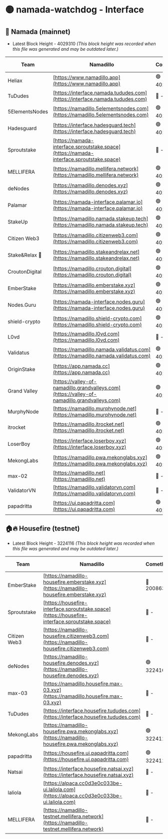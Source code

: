 # 🟡 namada-watchdog - Interface

## 🚀 Namada (mainnet)
- Latest Block Height - 4029310 *(This block height was recorded when this file was generated and may be outdated later.)*

| Team | Namadillo | CometBFT | Indexer | MASP Indexer |
|-|-|-|-|-|
| Heliax | [https://www.namadillo.app](https://www.namadillo.app) | 🟢 4029259 | 🟢 4029259 | 🟡 4029191 |
| TuDudes | [https://interface.namada.tududes.com](https://interface.namada.tududes.com) | 🔴 - | 🔴 - | 🔴 - |
| 5ElementsNodes | [https://namadillo.5elementsnodes.com](https://namadillo.5elementsnodes.com) | 🟢 4029264 | 🟢 4029264 | 🟡 4029191 |
| Hadesguard | [https://interface.hadesguard.tech](https://interface.hadesguard.tech) | 🟢 4029265 | 🔴 - | 🔴 - |
| Sproutstake | [https://namada-interface.sproutstake.space](https://namada-interface.sproutstake.space) | 🔴 - | 🔴 3738134 | 🔴 - |
| MELLIFERA | [https://namadillo.mellifera.network](https://namadillo.mellifera.network) | 🟢 4029280 | 🟢 4029280 | 🔴 3765769 |
| deNodes | [https://namadillo.denodes.xyz](https://namadillo.denodes.xyz) | 🟢 4029281 | 🟢 4029281 | 🟡 4029191 |
| Palamar | [https://namada-interface.palamar.io](https://namada-interface.palamar.io) | 🟢 4029282 | 🟢 4029281 | 🟡 4029191 |
| StakeUp | [https://namadillo.namada.stakeup.tech](https://namadillo.namada.stakeup.tech) | 🟢 4029282 | 🟢 4029282 | 🟡 4029191 |
| Citizen Web3 | [https://namadillo.citizenweb3.com](https://namadillo.citizenweb3.com) | 🟢 4029283 | 🔴 4007897 | 🔴 4007895 |
| Stake&Relax 🦥 | [https://namadillo.stakeandrelax.net](https://namadillo.stakeandrelax.net) | 🟢 4029283 | 🟢 4029283 | 🔴 3765769 |
| CroutonDigital | [https://namadillo.crouton.digital](https://namadillo.crouton.digital) | 🟢 4029284 | 🟢 4029284 | 🟡 4029191 |
| EmberStake | [https://namadillo.emberstake.xyz](https://namadillo.emberstake.xyz) | 🟢 4029284 | 🟢 4029284 | 🟡 4029191 |
| Nodes.Guru | [https://namada-interface.nodes.guru](https://namada-interface.nodes.guru) | 🟢 4029285 | 🟢 4029284 | 🟡 4029191 |
| shield-crypto | [https://namadillo.shield-crypto.com](https://namadillo.shield-crypto.com) | 🟢 4029285 | 🟢 4029285 | 🟡 4029191 |
| L0vd | [https://namadillo.l0vd.com](https://namadillo.l0vd.com) | 🔴 - | 🔴 - | 🔴 - |
| Validatus | [https://namadillo.namada.validatus.com](https://namadillo.namada.validatus.com) | 🟢 4029288 | 🟢 4029288 | 🔴 3819812 |
| OriginStake | [https://app.namada.cc](https://app.namada.cc) | 🟢 4029289 | 🔴 - | 🔴 - |
| Grand Valley | [https://valley-of-namadillo.grandvalleys.com](https://valley-of-namadillo.grandvalleys.com) | 🟢 4029301 | 🟢 4029301 | 🟡 4029191 |
| MurphyNode | [https://namadillo.murphynode.net](https://namadillo.murphynode.net) | 🔴 - | 🔴 - | 🔴 - |
| itrocket | [https://namadillo.itrocket.net](https://namadillo.itrocket.net) | 🟢 4029303 | 🟢 4029303 | 🟡 4029191 |
| LoserBoy | [https://interface.loserboy.xyz](https://interface.loserboy.xyz) | 🟢 4029304 | 🟢 4029304 | 🟡 4029191 |
| MekongLabs | [https://namadillo.pwa.mekonglabs.xyz](https://namadillo.pwa.mekonglabs.xyz) | 🟢 4029304 | 🟢 4029304 | 🟡 4029191 |
| max-02 | [https://namadillo.net](https://namadillo.net) | 🔴 - | 🔴 - | 🔴 - |
| ValidatorVN | [https://namadillo.validatorvn.com](https://namadillo.validatorvn.com) | 🔴 - | 🔴 - | 🔴 - |
| papadritta | [https://ui.papadritta.com](https://ui.papadritta.com) | 🟢 4029310 | 🟢 4029310 | 🟢 4029310 |

## 🏠🔥 Housefire (testnet)
- Latest Block Height - 3224116 *(This block height was recorded when this file was generated and may be outdated later.)*

| Team | Namadillo | CometBFT | Indexer | MASP Indexer |
|-|-|-|-|-|
| EmberStake | [https://namadillo-housefire.emberstake.xyz](https://namadillo-housefire.emberstake.xyz) | 🔴 2008636 | 🔴 - | 🔴 - |
| Sproutstake | [https://housefire-interface.sproutstake.space](https://housefire-interface.sproutstake.space) | 🔴 - | 🔴 - | 🔴 - |
| Citizen Web3 | [https://namadillo-housefire.citizenweb3.com](https://namadillo-housefire.citizenweb3.com) | 🔴 - | 🔴 - | 🔴 - |
| deNodes | [https://namadillo-housefire.denodes.xyz](https://namadillo-housefire.denodes.xyz) | 🟢 3224106 | 🟢 3224106 | 🔴 3221430 |
| max-03 | [https://namadillo.housefire.max-03.xyz](https://namadillo.housefire.max-03.xyz) | 🔴 - | 🔴 - | 🔴 - |
| TuDudes | [https://interface.housefire.tududes.com](https://interface.housefire.tududes.com) | 🔴 - | 🔴 - | 🔴 - |
| MekongLabs | [https://namadillo-housefire.pwa.mekonglabs.xyz](https://namadillo-housefire.pwa.mekonglabs.xyz) | 🟢 3224116 | 🟢 3224116 | 🔴 3221430 |
| papadritta | [https://housefire.ui.papadritta.com](https://housefire.ui.papadritta.com) | 🟢 3224116 | 🟢 3224116 | 🟢 3224116 |
| Natsai | [https://interface.housefire.natsai.xyz](https://interface.housefire.natsai.xyz) | 🔴 - | 🔴 - | 🔴 - |
| laliola | [https://alpaca.cc0d3e0c033be-ui.laliola.com](https://alpaca.cc0d3e0c033be-ui.laliola.com) | 🔴 - | 🔴 - | 🔴 - |
| MELLIFERA | [https://namadillo-testnet.mellifera.network](https://namadillo-testnet.mellifera.network) | 🔴 - | 🔴 2778001 | 🔴 2607259 |

